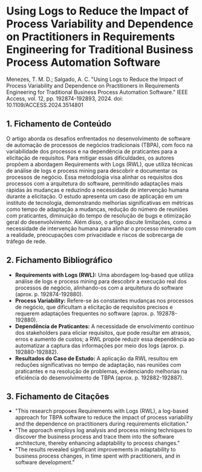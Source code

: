 # Using Logs to Reduce the Impact of Process Variability and Dependence on Practitioners in Requirements Engineering for Traditional Business Process Automation Software

Menezes, T. M. D.; Salgado, A. C. "Using Logs to Reduce the Impact of Process Variability and Dependence on Practitioners in Requirements Engineering for Traditional Business Process Automation Software." IEEE Access, vol. 12, pp. 192874-192893, 2024. doi: 10.1109/ACCESS.2024.3514801

## 1. Fichamento de Conteúdo

O artigo aborda os desafios enfrentados no desenvolvimento de software de automação de processos de negócios tradicionais (TBPA), com foco na variabilidade dos processos e na dependência de praticantes para a elicitação de requisitos. Para mitigar essas dificuldades, os autores propõem a abordagem Requirements with Logs (RWL), que utiliza técnicas de análise de logs e process mining para descobrir e documentar os processos de negócio. Essa metodologia visa alinhar os requisitos dos processos com a arquitetura do software, permitindo adaptações mais rápidas às mudanças e reduzindo a necessidade de intervenção humana durante a elicitação. O estudo apresenta um caso de aplicação em um instituto de tecnologia, demonstrando melhorias significativas em métricas como tempo de adaptação a mudanças, redução do número de reuniões com praticantes, diminuição do tempo de resolução de bugs e otimização geral do desenvolvimento. Além disso, o artigo discute limitações, como a necessidade de intervenção humana para alinhar o processo minerado com a realidade, preocupações com privacidade e riscos de sobrecarga de tráfego de rede.

## 2. Fichamento Bibliográfico

* **Requirements with Logs (RWL):** Uma abordagem log-based que utiliza análise de logs e process mining para descobrir a execução real dos processos de negócio, alinhando-os com a arquitetura do software (aprox. p. 192874-192880).  
* **Process Variability:** Refere-se às constantes mudanças nos processos de negócio, que dificultam a elicitação de requisitos precisos e requerem adaptações frequentes no software (aprox. p. 192878-192880).  
* **Dependência de Praticantes:** A necessidade de envolvimento contínuo dos stakeholders para eliciar requisitos, que pode resultar em atrasos, erros e aumento de custos; a RWL propõe reduzir essa dependência ao automatizar a captura das informações por meio dos logs (aprox. p. 192880-192882).  
* **Resultados do Caso de Estudo:** A aplicação da RWL resultou em reduções significativas no tempo de adaptação, nas reuniões com praticantes e na resolução de problemas, evidenciando melhorias na eficiência do desenvolvimento de TBPA (aprox. p. 192882-192887).

## 3. Fichamento de Citações

* "This research proposes Requirements with Logs (RWL), a log-based approach for TBPA software to reduce the impact of process variability and the dependence on practitioners during requirements elicitation."  
* "The approach employs log analysis and process mining techniques to discover the business process and trace them into the software architecture, thereby enhancing adaptability to process changes."  
* "The results revealed significant improvements in adaptability to business process changes, in time spent with practitioners, and in software development."

